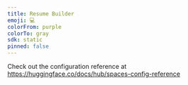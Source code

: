 ```yaml
---
title: Resume Builder
emoji: 💻
colorFrom: purple
colorTo: gray
sdk: static
pinned: false
---
```


Check out the configuration reference at https://huggingface.co/docs/hub/spaces-config-reference
